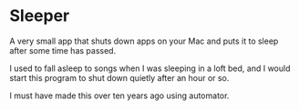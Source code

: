 # Sleeper

A very small app that shuts down apps on your Mac and puts it to sleep after some time has passed.

I used to fall asleep to songs when I was sleeping in a loft bed, and I would start this program to shut down quietly after an hour or so.

I must have made this over ten years ago using automator.
